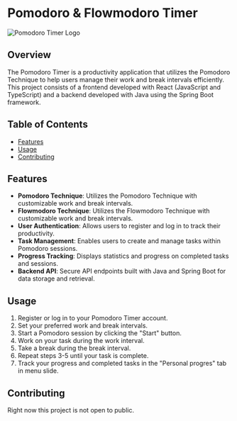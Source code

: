 # Pomodoro & Flowmodoro Timer

![Pomodoro Timer Logo](link-to-your-logo-image)

## Overview

The Pomodoro Timer is a productivity application that utilizes the Pomodoro Technique to help users manage their work and break intervals efficiently. This project consists of a frontend developed with React (JavaScript and TypeScript) and a backend developed with Java using the Spring Boot framework.

## Table of Contents

- [Features](#features)
- [Usage](#usage)
- [Contributing](#contributing)

## Features

- **Pomodoro Technique**: Utilizes the Pomodoro Technique with customizable work and break intervals.
- **Flowmodoro Technique**: Utilizes the Flowmodoro Technique with customizable work and break intervals.
- **User Authentication**: Allows users to register and log in to track their productivity.
- **Task Management**: Enables users to create and manage tasks within Pomodoro sessions.
- **Progress Tracking**: Displays statistics and progress on completed tasks and sessions.
- **Backend API**: Secure API endpoints built with Java and Spring Boot for data storage and retrieval.

## Usage

1. Register or log in to your Pomodoro Timer account.
2. Set your preferred work and break intervals.
3. Start a Pomodoro session by clicking the "Start" button.
4. Work on your task during the work interval.
5. Take a break during the break interval.
6. Repeat steps 3-5 until your task is complete.
7. Track your progress and completed tasks in the "Personal progres" tab in menu slide.

## Contributing

Right now this project is not open to public.
